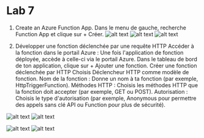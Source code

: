 # Lab 7
1. Create an Azure Function App.
Dans le menu de gauche, recherche Function App et clique sur + Créer.
![alt text](<Capture d’écran 2024-10-02 à 16.49.00.png>)
![alt text](<Capture d’écran 2024-10-02 à 16.52.20.png>)
![alt text](<Capture d’écran 2024-10-02 à 16.57.11.png>)

2. Développer une fonction déclenchée par une requête HTTP
Accéder à la fonction dans le portail Azure :
Une fois l'application de fonction déployée, accède à celle-ci via le portail Azure.
Dans le tableau de bord de ton application, clique sur + Ajouter une fonction.
Créer une fonction déclenchée par HTTP 
Choisis Déclencheur HTTP comme modèle de fonction.
Nom de la fonction : Donne un nom à ta fonction (par exemple, HttpTriggerFunction).
Méthodes HTTP : Choisis les méthodes HTTP que la fonction doit accepter (par exemple, GET ou POST).
Autorisation : Choisis le type d'autorisation (par exemple, Anonymous pour permettre des appels sans clé API ou Function pour plus de sécurité).

![alt text](<Capture d’écran 2024-10-02 à 19.56.00.png>)
![alt text](<Capture d’écran 2024-10-02 à 20.01.30.png>)

![alt text](<Capture d’écran 2024-10-02 à 20.07.00.png>)
![alt text](<Capture d’écran 2024-10-02 à 20.07.49.png>)